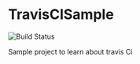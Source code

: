 # TravisCISample



![Build Status](https://api.travis-ci.org/jitendra93/TravisCISample.svg?branch=master)

Sample project to learn about travis Ci
